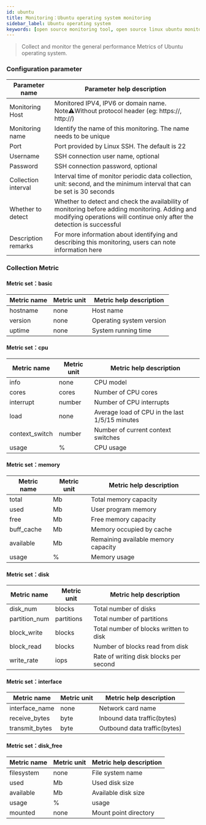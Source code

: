 ```yaml
---
id: ubuntu  
title: Monitoring：Ubuntu operating system monitoring   
sidebar_label: Ubuntu operating system   
keywords: [open source monitoring tool, open source linux ubuntu monitoring tool, monitoring ubuntu metrics]
---
```


> Collect and monitor the general performance Metrics of Ubuntu operating system.

### Configuration parameter

|   Parameter name    |                                                                        Parameter help description                                                                         |
|---------------------|---------------------------------------------------------------------------------------------------------------------------------------------------------------------------|
| Monitoring Host     | Monitored IPV4, IPV6 or domain name. Note⚠️Without protocol header (eg: https://, http://)                                                                                |
| Monitoring name     | Identify the name of this monitoring. The name needs to be unique                                                                                                         |
| Port                | Port provided by Linux SSH. The default is 22                                                                                                                             |
| Username            | SSH connection user name, optional                                                                                                                                        |
| Password            | SSH connection password, optional                                                                                                                                         |
| Collection interval | Interval time of monitor periodic data collection, unit: second, and the minimum interval that can be set is 30 seconds                                                   |
| Whether to detect   | Whether to detect and check the availability of monitoring before adding monitoring. Adding and modifying operations will continue only after the detection is successful |
| Description remarks | For more information about identifying and describing this monitoring, users can note information here                                                                    |

### Collection Metric

#### Metric set：basic

| Metric name | Metric unit | Metric help description  |
|-------------|-------------|--------------------------|
| hostname    | none        | Host name                |
| version     | none        | Operating system version |
| uptime      | none        | System running time      |

#### Metric set：cpu

|  Metric name   | Metric unit |            Metric help description             |
|----------------|-------------|------------------------------------------------|
| info           | none        | CPU model                                      |
| cores          | cores       | Number of CPU cores                            |
| interrupt      | number      | Number of CPU interrupts                       |
| load           | none        | Average load of CPU in the last 1/5/15 minutes |
| context_switch | number      | Number of current context switches             |
| usage          | %           | CPU usage                                      |

#### Metric set：memory

| Metric name | Metric unit |       Metric help description       |
|-------------|-------------|-------------------------------------|
| total       | Mb          | Total memory capacity               |
| used        | Mb          | User program memory                 |
| free        | Mb          | Free memory capacity                |
| buff_cache  | Mb          | Memory occupied by cache            |
| available   | Mb          | Remaining available memory capacity |
| usage       | %           | Memory usage                        |

#### Metric set：disk

|  Metric name  | Metric unit |        Metric help description         |
|---------------|-------------|----------------------------------------|
| disk_num      | blocks      | Total number of disks                  |
| partition_num | partitions  | Total number of partitions             |
| block_write   | blocks      | Total number of blocks written to disk |
| block_read    | blocks      | Number of blocks read from disk        |
| write_rate    | iops        | Rate of writing disk blocks per second |

#### Metric set：interface

|  Metric name   | Metric unit |   Metric help description    |
|----------------|-------------|------------------------------|
| interface_name | none        | Network card name            |
| receive_bytes  | byte        | Inbound data traffic(bytes)  |
| transmit_bytes | byte        | Outbound data traffic(bytes) |

#### Metric set：disk_free

| Metric name | Metric unit | Metric help description |
|-------------|-------------|-------------------------|
| filesystem  | none        | File system name        |
| used        | Mb          | Used disk size          |
| available   | Mb          | Available disk size     |
| usage       | %           | usage                   |
| mounted     | none        | Mount point directory   |

